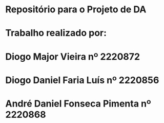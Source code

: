# Repositório para o Projeto de DA
# Trabalho realizado por:
# Diogo Major Vieira nº 2220872
# Diogo Daniel Faria Luís nº 2220856
# André Daniel Fonseca Pimenta nº 2220868
